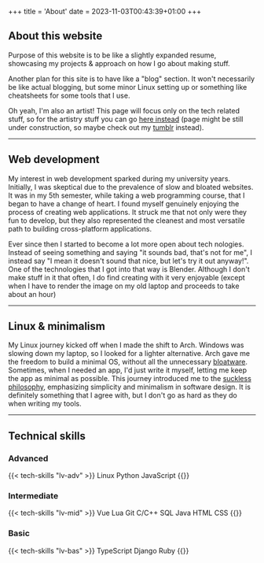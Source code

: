 +++
title = 'About'
date = 2023-11-03T00:43:39+01:00
+++

## About this website

Purpose of this website is to be like a slightly expanded resume, showcasing my projects & approach on how I go about making stuff.

Another plan for this site is to have like a "blog" section. It won't necessarily be like actual blogging, but some minor Linux setting up or something like cheatsheets for some tools that I use.

Oh yeah, I'm also an artist! This page will focus only on the tech related stuff, so for the artistry stuff you can go [here instead](https://tunalad.indie.af/) (page might be still under construction, so maybe check out my [tumblr](https://tunalad.tumblr.com/) instead).

---

## Web development

My interest in web development sparked during my university years. Initially, I was skeptical due to the prevalence of slow and bloated websites. It was in my 5th semester, while taking a web programming course, that I began to have a change of heart. I found myself genuinely enjoying the process of creating web applications. It struck me that not only were they fun to develop, but they also represented the cleanest and most versatile path to building cross-platform applications.

Ever since then I started to become a lot more open about tech nologies. Instead of seeing something and saying "it sounds bad, that's not for me", I instead say "I mean it doesn't sound that nice, but let's try it out anyway!". One of the technologies that I got into that way is Blender. Although I don't make stuff in it that often, I do find creating with it very enjoyable (except when I have to render the image on my old laptop and proceeds to take about an hour)

---

## Linux & minimalism

My Linux journey kicked off when I made the shift to Arch. Windows was slowing down my laptop, so I looked for a lighter alternative. Arch gave me the freedom to build a minimal OS, without all the unnecessary [bloatware](https://en.wikipedia.org/wiki/Software_bloat). Sometimes, when I needed an app, I'd just write it myself, letting me keep the app as minimal as possible. This journey introduced me to the [suckless philosophy](https://suckless.org/philosophy/), emphasizing simplicity and minimalism in software design. It is definitely something that I agree with, but I don't go as hard as they do when writing my tools.

---

## Technical skills

### Advanced

{{< tech-skills "lv-adv" >}}
Linux
Python
JavaScript
{{</tech-skills>}}

### Intermediate

{{< tech-skills "lv-mid" >}}
Vue
Lua
Git
C/C++
SQL
Java
HTML
CSS
{{</tech-skills>}}

### Basic

{{< tech-skills "lv-bas" >}}
TypeScript
Django
Ruby
{{</tech-skills>}}
